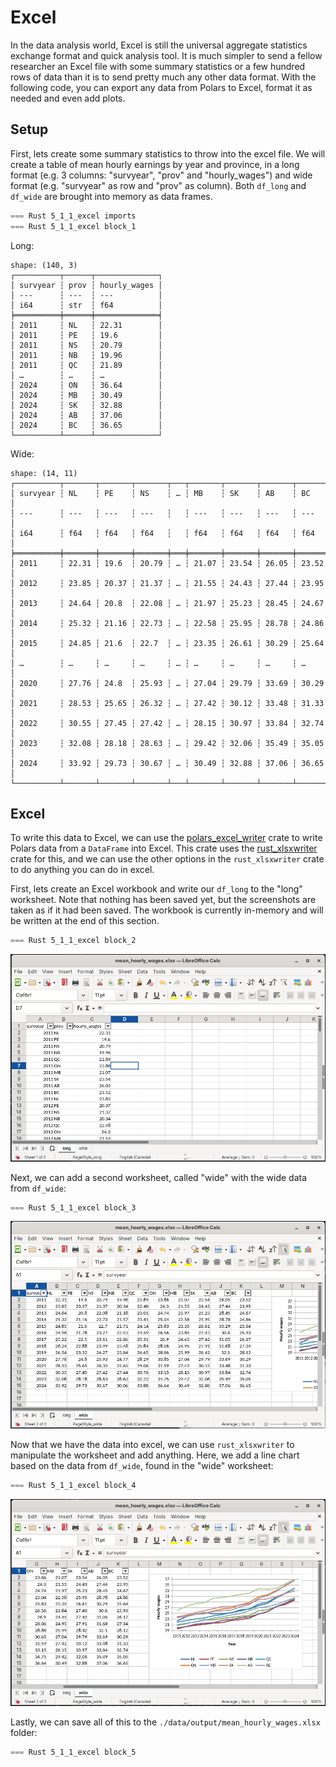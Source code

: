 # Excel

In the data analysis world, Excel is still the universal aggregate statistics exchange format and quick analysis tool. It is much simpler to send a fellow researcher an Excel file with some summary statistics or a few hundred rows of data than it is to send pretty much any other data format. With the following code, you can export any data from Polars to Excel, format it as needed and even add plots.

## Setup

First, lets create some summary statistics to throw into the excel file. We will create a table of mean hourly earnings by year and province, in a long format (e.g. 3 columns: "survyear", "prov" and "hourly_wages") and wide format (e.g. "survyear" as row and "prov" as column). Both `df_long` and `df_wide` are brought into memory as data frames.

```rust
=== Rust 5_1_1_excel imports
=== Rust 5_1_1_excel block_1
```

Long:

```
shape: (140, 3)
┌──────────┬──────┬──────────────┐
│ survyear ┆ prov ┆ hourly_wages │
│ ---      ┆ ---  ┆ ---          │
│ i64      ┆ str  ┆ f64          │
╞══════════╪══════╪══════════════╡
│ 2011     ┆ NL   ┆ 22.31        │
│ 2011     ┆ PE   ┆ 19.6         │
│ 2011     ┆ NS   ┆ 20.79        │
│ 2011     ┆ NB   ┆ 19.96        │
│ 2011     ┆ QC   ┆ 21.89        │
│ …        ┆ …    ┆ …            │
│ 2024     ┆ ON   ┆ 36.64        │
│ 2024     ┆ MB   ┆ 30.49        │
│ 2024     ┆ SK   ┆ 32.88        │
│ 2024     ┆ AB   ┆ 37.06        │
│ 2024     ┆ BC   ┆ 36.65        │
└──────────┴──────┴──────────────┘
```

Wide:

```
shape: (14, 11)
┌──────────┬───────┬───────┬───────┬───┬───────┬───────┬───────┬───────┐
│ survyear ┆ NL    ┆ PE    ┆ NS    ┆ … ┆ MB    ┆ SK    ┆ AB    ┆ BC    │
│ ---      ┆ ---   ┆ ---   ┆ ---   ┆   ┆ ---   ┆ ---   ┆ ---   ┆ ---   │
│ i64      ┆ f64   ┆ f64   ┆ f64   ┆   ┆ f64   ┆ f64   ┆ f64   ┆ f64   │
╞══════════╪═══════╪═══════╪═══════╪═══╪═══════╪═══════╪═══════╪═══════╡
│ 2011     ┆ 22.31 ┆ 19.6  ┆ 20.79 ┆ … ┆ 21.07 ┆ 23.54 ┆ 26.05 ┆ 23.52 │
│ 2012     ┆ 23.85 ┆ 20.37 ┆ 21.37 ┆ … ┆ 21.55 ┆ 24.43 ┆ 27.44 ┆ 23.95 │
│ 2013     ┆ 24.64 ┆ 20.8  ┆ 22.08 ┆ … ┆ 21.97 ┆ 25.23 ┆ 28.45 ┆ 24.67 │
│ 2014     ┆ 25.32 ┆ 21.16 ┆ 22.73 ┆ … ┆ 22.58 ┆ 25.95 ┆ 28.78 ┆ 24.86 │
│ 2015     ┆ 24.85 ┆ 21.6  ┆ 22.7  ┆ … ┆ 23.35 ┆ 26.61 ┆ 30.29 ┆ 25.64 │
│ …        ┆ …     ┆ …     ┆ …     ┆ … ┆ …     ┆ …     ┆ …     ┆ …     │
│ 2020     ┆ 27.76 ┆ 24.8  ┆ 25.93 ┆ … ┆ 27.04 ┆ 29.79 ┆ 33.69 ┆ 30.29 │
│ 2021     ┆ 28.53 ┆ 25.65 ┆ 26.32 ┆ … ┆ 27.42 ┆ 30.12 ┆ 33.48 ┆ 31.33 │
│ 2022     ┆ 30.55 ┆ 27.45 ┆ 27.42 ┆ … ┆ 28.15 ┆ 30.97 ┆ 33.84 ┆ 32.74 │
│ 2023     ┆ 32.08 ┆ 28.18 ┆ 28.63 ┆ … ┆ 29.42 ┆ 32.06 ┆ 35.49 ┆ 35.05 │
│ 2024     ┆ 33.92 ┆ 29.73 ┆ 30.67 ┆ … ┆ 30.49 ┆ 32.88 ┆ 37.06 ┆ 36.65 │
└──────────┴───────┴───────┴───────┴───┴───────┴───────┴───────┴───────┘
```

## Excel

To write this data to Excel, we can use the [polars_excel_writer](https://docs.rs/polars_excel_writer/latest/polars_excel_writer/) crate to write Polars data from a `DataFrame` into Excel. This crate uses the [rust_xlsxwriter](https://docs.rs/rust_xlsxwriter/latest/rust_xlsxwriter/) crate for this, and we can use the other options in the `rust_xlsxwriter` crate to do anything you can do in excel. 

First, lets create an Excel workbook and write our `df_long` to the "long" worksheet. Note that nothing has been saved yet, but the screenshots are taken as if it had been saved. The workbook is currently in-memory and will be written at the end of this section.

```rust
=== Rust 5_1_1_excel block_2
```

![Long Excel data](images/excel/long.png)

Next, we can add a second worksheet, called "wide" with the wide data from `df_wide`:

```rust
=== Rust 5_1_1_excel block_3
```

![Wide Excel data](images/excel/wide.png)

Now that we have the data into excel, we can use `rust_xlsxwriter` to manipulate the worksheet and add anything. Here, we add a line chart based on the data from `df_wide`, found in the "wide" worksheet:

```rust
=== Rust 5_1_1_excel block_4
```

![Excel graph based on wide data](images/excel/graph.png)

Lastly, we can save all of this to the `./data/output/mean_hourly_wages.xlsx` folder:

```rust
=== Rust 5_1_1_excel block_5
```